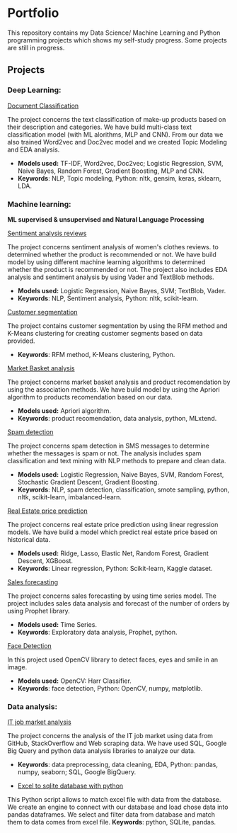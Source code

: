 # Portfolio

This repository contains my Data Science/ Machine Learning and Python programming projects which shows my self-study progress. Some projects are still in progress.

## Projects

### Deep Learning:
[Document Classification](https://github.com/aniass/Document-Classification-NLP)

The project concerns the text classification of make-up products based on their description and categories. We have build  multi-class text classification model (with ML alorithms, MLP and CNN). From our data  we also trained Word2vec and Doc2vec model  and we created Topic Modeling and EDA analysis.
- **Models used:**  TF-IDF, Word2vec, Doc2vec; Logistic Regression, SVM, Naive Bayes, Random Forest, Gradient Boosting, MLP and CNN.
- **Keywords**: NLP, Topic modeling, Python: nltk, gensim, keras, sklearn, LDA.

### Machine learning:
**ML supervised & unsupervised  and Natural Language Processing**

[Sentiment analysis reviews](https://github.com/aniass/Sentiment-analysis-reviews)

The project concerns sentiment analysis of women's clothes reviews. to determined whether the product is recommended or not. We have build model by using different machine learning algorithms to determined whether the product is recommended or not. The project also includes EDA analysis and sentiment analysis by using Vader and TextBlob methods.
- **Models used:** Logistic Regression, Naive Bayes, SVM; TextBlob, Vader.
- **Keywords**: NLP, Sentiment analysis, Python: nltk, scikit-learn.

[Customer segmentation ](https://github.com/aniass/Customer-segmentation)

The project contains customer segmentation by using the RFM method and K-Means clustering for creating customer segments based on data provided.
- **Keywords**: RFM method, K-Means clustering, Python.

[Market Basket analysis](https://github.com/aniass/Market-basket-analysis)

The project concerns market basket analysis and product recomendation by using the association methods.  We have build model by using the Apriori algorithm to products recomendation based on our data.
- **Models used:** Apriori algorithm.
- **Keywords**: product recomendation, data analysis, python, MLxtend.

[Spam detection](https://github.com/aniass/Spam-detection)

The project concerns spam detection in SMS messages to determine whether the messages is spam or not. The analysis includes spam classification and text mining with NLP methods to prepare and clean data.
- **Models used:** Logistic Regression, Naive Bayes, SVM, Random Forest, Stochastic Gradient Descent, Gradient Boosting.
- **Keywords**: NLP, spam detection, classification, smote sampling, python, nltk, scikit-learn, imbalanced-learn.

[Real Estate price prediction](https://github.com/aniass/Real-Estate-price-prediction)

The project concerns real estate price prediction using  linear regression models. We have build a model which predict real estate price based on historical data.
- **Models used:** Ridge, Lasso, Elastic Net, Random Forest, Gradient Descent, XGBoost.
- **Keywords**: Linear regression, Python: Scikit-learn, Kaggle dataset.

[Sales forecasting](https://github.com/aniass/Task-Analyst)

The project concerns sales forecasting by using time series model. The project includes sales data analysis and  forecast of the number of orders by using Prophet library.
- **Models used:** Time Series.
- **Keywords**: Exploratory data analysis, Prophet, python.

[Face Detection](https://github.com/aniass/Face-Detection-with-OpenCV)

In this project used OpenCV library to detect faces, eyes and smile in an image.
- **Models used:** OpenCV: Harr Classifier.
- **Keywords**: face detection, Python: OpenCV, numpy, matplotlib.

### Data analysis:
[IT job market analysis](https://github.com/aniass/IT-job-market-analysis)

The project concerns the analysis of the IT job market using data from GitHub, StackOverflow and Web scraping data. We have used SQL, Google Big Query and python data analysis libraries to analyze our data.
- **Keywords**: data preprocessing, data cleaning, EDA, Python: pandas, numpy, seaborn; SQL, Google BigQuery. 

* [Excel to sqlite database with python](https://github.com/aniass/Excel-to-sqlite-database-with-python)

This Python script allows to match excel file with data from the database. We create an engine to connect with our database and load chose data into pandas dataframes. We select and filter data from database and match them to data comes from excel file.
**Keywords**: python, SQLite, pandas.

